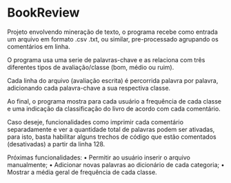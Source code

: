 # BookReview

Projeto envolvendo mineração de texto, o programa recebe como entrada um arquivo em formato .csv .txt, ou similar, pre-processado agrupando os comentários em linha.

O programa usa uma serie de palavras-chave e as relaciona com três diferentes tipos de avaliação/classe (bom, médio ou ruim).

Cada linha do arquivo (avaliação escrita) é percorrida palavra por palavra, adicionando cada palavra-chave a sua respectiva classe.

Ao final, o programa mostra para cada usuário a frequência de cada classe e uma indicação da classificação do livro de acordo com cada comentário.

Caso deseje, funcionalidades como imprimir cada comentário separadamente e ver a quantidade total de palavras podem ser ativadas, para isto, basta habilitar alguns trechos de código que estão comentados (desativadas) a partir da linha 128.

Próximas funcionalidades:
•	Permitir ao usuário inserir o arquivo manualmente;
•	Adicionar novas palavras ao dicionário de cada categoria;
•	Mostrar a média geral de frequência de cada classe.